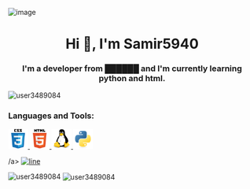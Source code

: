 ![image](https://github.com/user3489084/user3489084/assets/155889564/6bf3623d-7a33-4b2c-bbdc-e8194a2817d8)<h1 align="center">Hi 👋, I'm Samir5940</h1>
<h3 align="center">I'm a developer from ██████ and I'm currently learning python and html.</h3>

<p align="left"> <img src="https://komarev.com/ghpvc/?username=user3489084&label=Profile%20views&color=0e75b6&style=flat" alt="user3489084" /> </p>

<h3 align="left">Languages and Tools:</h3>
<p align="left"> <a href="https://www.w3schools.com/css/" target="_blank" rel="noreferrer"> <img src="https://raw.githubusercontent.com/devicons/devicon/master/icons/css3/css3-original-wordmark.svg" alt="css3" width="40" height="40"/> </a> <a href="https://www.w3.org/html/" target="_blank" rel="noreferrer"> <img src="https://raw.githubusercontent.com/devicons/devicon/master/icons/html5/html5-original-wordmark.svg" alt="html5" width="40" height="40"/> </a> <a href="https://www.linux.org/" target="_blank" rel="noreferrer"> <img src="https://raw.githubusercontent.com/devicons/devicon/master/icons/linux/linux-original.svg" alt="linux" width="40" height="40"/> </a> <a href="https://www.python.org" target="_blank" rel="noreferrer"> <img src="https://raw.githubusercontent.com/devicons/devicon/master/icons/python/python-original.svg" alt="python" width="40" height="40"/> </a> </p>

/a> <a href="freerobux.com" target="_blank" rel="noreferrer"> <img src="[https://raw.githubusercontent.com/devicons/devicon/master/icons/python/python-original.svg](https://user-images.githubusercontent.com/73097560/115834477-dbab4500-a447-11eb-908a-139a6edaec5c.gif)https://user-images.githubusercontent.com/73097560/115834477-dbab4500-a447-11eb-908a-139a6edaec5c.gif" alt="line" width="40" height="40"/> </a> </p>


<p><img align="left" src="https://github-readme-stats.vercel.app/api/top-langs?username=user3489084&show_icons=true&locale=en&layout=compact" alt="user3489084" /></p>

<p>&nbsp;<img align="center" src="https://github-readme-stats.vercel.app/api?username=user3489084&show_icons=true&locale=en" alt="user3489084" /></p>

